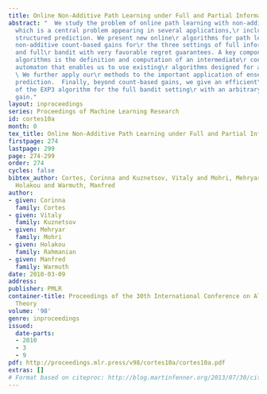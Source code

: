 ```yaml
---
title: Online Non-Additive Path Learning under Full and Partial Information
abstract: "  We study the problem of online path learning with non-additive\r gains,
  which is a central problem appearing in several applications,\r including ensemble
  structured prediction. We present new online\r algorithms for path learning with
  non-additive count-based gains for\r the three settings of full information, semi-bandit
  and full\r bandit with very favorable regret guarantees. A key component of\r our
  algorithms is the definition and computation of an intermediate\r context-dependent
  automaton that enables us to use existing\r algorithms designed for additive gains.
  \ We further apply our\r methods to the important application of ensemble structured\r
  prediction.  Finally, beyond count-based gains, we give an efficient\r implementation
  of the EXP3 algorithm for the full bandit setting\r with an arbitrary (non-additive)
  gain."
layout: inproceedings
series: Proceedings of Machine Learning Research
id: cortes10a
month: 0
tex_title: Online Non-Additive Path Learning under Full and Partial Information
firstpage: 274
lastpage: 299
page: 274-299
order: 274
cycles: false
bibtex_author: Cortes, Corinna and Kuznetsov, Vitaly and Mohri, Mehryar and Rahmanian,
  Holakou and Warmuth, Manfred
author:
- given: Corinna
  family: Cortes
- given: Vitaly
  family: Kuznetsov
- given: Mehryar
  family: Mohri
- given: Holakou
  family: Rahmanian
- given: Manfred
  family: Warmuth
date: 2010-03-09
address: 
publisher: PMLR
container-title: Proceedings of the 30th International Conference on Algorithmic Learning
  Theory
volume: '98'
genre: inproceedings
issued:
  date-parts:
  - 2010
  - 3
  - 9
pdf: http://proceedings.mlr.press/v98/cortes10a/cortes10a.pdf
extras: []
# Format based on citeproc: http://blog.martinfenner.org/2013/07/30/citeproc-yaml-for-bibliographies/
---
```

